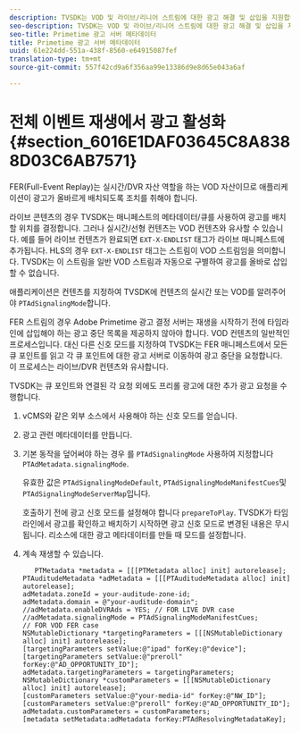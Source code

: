 ```yaml
---
description: TVSDK는 VOD 및 라이브/리니어 스트림에 대한 광고 해결 및 삽입을 지원합니다.
seo-description: TVSDK는 VOD 및 라이브/리니어 스트림에 대한 광고 해결 및 삽입을 지원합니다.
seo-title: Primetime 광고 서버 메타데이터
title: Primetime 광고 서버 메타데이터
uuid: 61e224dd-551a-438f-8560-e64915087fef
translation-type: tm+mt
source-git-commit: 557f42cd9a6f356aa99e13386d9e8d65e043a6af

---
```



# 전체 이벤트 재생에서 광고 활성화 {#section_6016E1DAF03645C8A8388D03C6AB7571}

FER(Full-Event Replay)는 실시간/DVR 자산 역할을 하는 VOD 자산이므로 애플리케이션이 광고가 올바르게 배치되도록 조치를 취해야 합니다.

라이브 콘텐츠의 경우 TVSDK는 매니페스트의 메타데이터/큐를 사용하여 광고를 배치할 위치를 결정합니다. 그러나 실시간/선형 컨텐츠는 VOD 컨텐츠와 유사할 수 있습니다. 예를 들어 라이브 컨텐츠가 완료되면 `EXT-X-ENDLIST` 태그가 라이브 매니페스트에 추가됩니다. HLS의 경우 `EXT-X-ENDLIST` 태그는 스트림이 VOD 스트림임을 의미합니다. TVSDK는 이 스트림을 일반 VOD 스트림과 자동으로 구별하여 광고를 올바로 삽입할 수 없습니다.

애플리케이션은 컨텐츠를 지정하여 TVSDK에 컨텐츠의 실시간 또는 VOD를 알려주어야 `PTAdSignalingMode`합니다.

FER 스트림의 경우 Adobe Primetime 광고 결정 서버는 재생을 시작하기 전에 타임라인에 삽입해야 하는 광고 중단 목록을 제공하지 않아야 합니다. VOD 컨텐츠의 일반적인 프로세스입니다. 대신 다른 신호 모드를 지정하여 TVSDK는 FER 매니페스트에서 모든 큐 포인트를 읽고 각 큐 포인트에 대한 광고 서버로 이동하여 광고 중단을 요청합니다. 이 프로세스는 라이브/DVR 컨텐츠와 유사합니다.

TVSDK는 큐 포인트와 연결된 각 요청 외에도 프리롤 광고에 대한 추가 광고 요청을 수행합니다.

1. vCMS와 같은 외부 소스에서 사용해야 하는 신호 모드를 얻습니다.
1. 광고 관련 메타데이터를 만듭니다.
1. 기본 동작을 덮어써야 하는 경우 를 `PTAdSignalingMode` 사용하여 지정합니다 `PTAdMetadata.signalingMode`.

   유효한 값은 `PTAdSignalingModeDefault`, `PTAdSignalingModeManifestCues`및 `PTAdSignalingModeServerMap`입니다.

   호출하기 전에 광고 신호 모드를 설정해야 합니다 `prepareToPlay`. TVSDK가 타임라인에서 광고를 확인하고 배치하기 시작하면 광고 신호 모드로 변경된 내용은 무시됩니다. 리소스에 대한 광고 메타데이터를 만들 때 모드를 설정합니다.

1. 계속 재생할 수 있습니다.

   ```
      PTMetadata *metadata = [[[PTMetadata alloc] init] autorelease]; 
   PTAuditudeMetadata *adMetadata = [[[PTAuditudeMetadata alloc] init] autorelease]; 
   adMetadata.zoneId = your-auditude-zone-id; 
   adMetadata.domain = @"your-auditude-domain"; 
   //adMetadata.enableDVRAds = YES; // FOR LIVE DVR case 
   //adMetadata.signalingMode = PTAdSignalingModeManifestCues;  
   // FOR VOD FER case 
   NSMutableDictionary *targetingParameters = [[[NSMutableDictionary alloc] init] autorelease]; 
   [targetingParameters setValue:@"ipad" forKey:@"device"]; 
   [targetingParameters setValue:@"preroll" forKey:@"AD_OPPORTUNITY_ID"]; 
   adMetadata.targetingParameters = targetingParameters; 
   NSMutableDictionary *customParameters = [[[NSMutableDictionary alloc] init] autorelease]; 
   [customParameters setValue:@"your-media-id" forKey:@"NW_ID"]; 
   [customParameters setValue:@"preroll" forKey:@"AD_OPPORTUNITY_ID"]; 
   adMetadata.customParameters = customParameters; 
   [metadata setMetadata:adMetadata forKey:PTAdResolvingMetadataKey]; 
   ```

